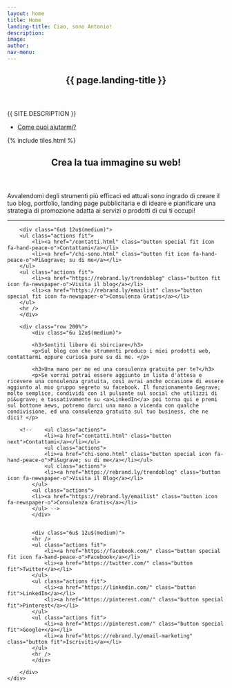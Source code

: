 ```yaml
---
layout: home
title: Home
landing-title: Ciao, sono Antonio!
description:
image:
author:
nav-menu:
---
```


<!-- Banner -->
<section id="banner" class="major">
	<div class="inner">
		<header class="major">
			<h1>{{ page.landing-title }}</h1>
		</header>
		<div class="content">
			<p style="text-transform: uppercase;">{{ site.description }}</p>
			<ul class="actions">
				<li><a href="#one" class="button next scrolly">Come puoi aiutarmi?</a></li>
			</ul>
		</div>
	</div>
</section>

<!-- Main -->
<div id="main">

<!-- One -->
{% include tiles.html %}

<!-- Two -->
<section id="two">
	<div class="inner">
		<header class="major">
			<h2>Crea la tua immagine su web!</h2>
		</header>
		<p>Avvalendomi degli strumenti più efficaci ed attuali sono ingrado di creare il tuo blog, portfolio, landing page pubblicitaria e di ideare e pianificare una strategia di promozione adatta ai servizi o prodotti di cui ti occupi!</p>
		<hr />

		<div class="6u$ 12u$(medium)">
		<ul class="actions fit">
			<li><a href="/contatti.html" class="button special fit icon fa-hand-peace-o">Contattami</a></li>
			<li><a href="/chi-sono.html" class="button fit icon fa-hand-peace-o">Pi&ugrave; su di me</a></li>
		</ul>
		<ul class="actions fit">
			<li><a href="https://rebrand.ly/trendoblog" class="button fit icon fa-newspaper-o">Visita il blog</a></li>
			<li><a href="https://rebrand.ly/emailist" class="button special fit icon fa-newspaper-o">Consulenza Gratis</a></li>
		</ul>
		<hr />
		</div>

		<div class="row 200%">
			<div class="6u 12u$(medium)">

			<h3>Sentiti libero di sbirciare</h3>
			<p>Sul blog con che strumenti produco i miei prodotti web, contattarmi oppure curiosa pure su di me. </p>

			<h3>Una mano per me ed una consulenza gratuita per te?</h3>
			<p>Se vorrai potrai essere aggiunto in lista d'attesa e ricevere una consulenza gratuita, così avrai anche occasione di essere aggiunto al mio gruppo segreto su facebook. Il funzionamento &egrave; molto semplice, condividi con il pulsante sul social che utilizzi di pi&ugrave; e tassativamente su <a>LinkedIn</a> poi torna qui e premi sul bottone news, potremo darci una mano a vicenda con qualche condivisione, ed una consulenza gratuita sul tuo business, che ne dici? </p>

		<!--	<ul class="actions">
				<li><a href="contatti.html" class="button next">Contattami</a></li></ul>
				<ul class="actions">
				<li><a href="chi-sono.html" class="button special icon fa-hand-peace-o">Pi&ugrave; su di me</a></li></ul>
				<ul class="actions">
				<li><a href="https://rebrand.ly/trendoblog" class="button icon fa-newspaper-o">Visita il Blog</a></li>
			</ul>
			<ul class="actions">
			<li><a href="https://rebrand.ly/emailist" class="button icon fa-newspaper-o">Consulenza Gratis</a></li>
			</ul> -->
			</div>


			<div class="6u$ 12u$(medium)">
			<hr />
			<ul class="actions fit">
				<li><a href="https://facebook.com/" class="button special fit icon fa-hand-peace-o">Facebook</a></li>
				<li><a href="https://twitter.com/" class="button fit">Twitter</a></li>
			</ul>
			<ul class="actions fit">
				<li><a href="https://linkedin.com/" class="button fit">LinkedIn</a></li>
				<li><a href="https://pinterest.com/" class="button special fit">Pinterest</a></li>
			</ul>
			<ul class="actions fit">
				<li><a href="https://pinterest.com/" class="button special fit">Google+</a></li>
				<li><a href="https://rebrand.ly/email-marketing" class="button fit">Iscriviti</a></li>
			</ul>
			<hr />
			</div>

		</div>
	</div>
</section>

</div>
